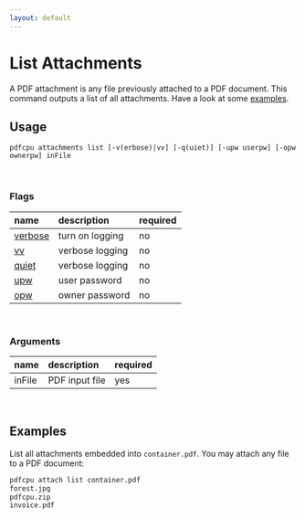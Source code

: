 ```yaml
---
layout: default
---
```


# List Attachments

A PDF attachment is any file previously attached to a PDF document. This command outputs a list of all attachments. Have a look at some [examples](#examples).

## Usage

```
pdfcpu attachments list [-v(erbose)|vv] [-q(uiet)] [-upw userpw] [-opw ownerpw] inFile
```

<br>

### Flags

| name                                          | description       | required
|:----------------------------------------------|:------------------|:--------
| [verbose](../getting_started/common_flags.md) | turn on logging   | no
| [vv](../getting_started/common_flags.md)      | verbose logging   | no
| [quiet](../getting_started/common_flags.md)   | verbose logging   | no
| [upw](../getting_started/common_flags.md)     | user password     | no
| [opw](../getting_started/common_flags.md)     | owner password    | no

<br>

### Arguments

| name         | description         | required
|:-------------|:--------------------|:--------
| inFile       | PDF input file      | yes

<br>

## Examples

 List all attachments embedded into `container.pdf`. You may attach any file to a PDF document:

```sh
pdfcpu attach list container.pdf
forest.jpg
pdfcpu.zip
invoice.pdf
```
